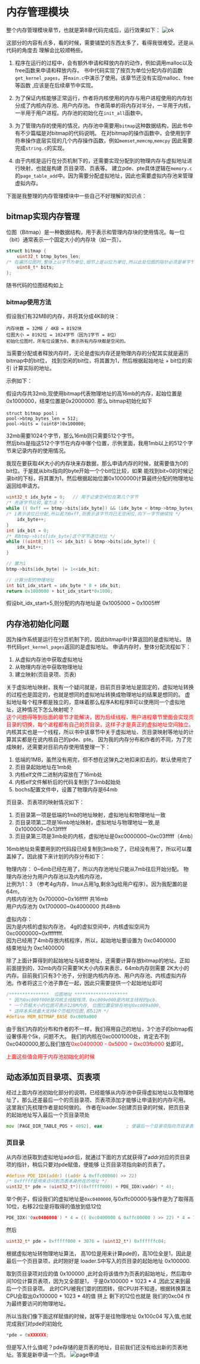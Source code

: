 # 内存管理模块

整个内存管理模块章节，也就是第8章代码完成后，运行效果如下：
![ok](img/memory_manager_ok.png)

这部分的内容有点多，看的时候，需要铺垫的东西太多了，看得我很难受。还是从代码的角度去
理解会比较顺畅些。

1. 程序在运行的过程中，会有额外申请和释放内存的动作，例如调用malloc以及free函数来申请和释放内存。
书中代码实现了按页为单位分配内存的函数`get_kernel_pages`，并`main.c`中演示了使用。该章节还没有实现malloc、free等函数
,应该是在后续章节中实现。

2. 为了保证内核能够正常运行，作者将内核使用的内存与用户进程使用的内存划分成了内核内存池、用户内存池。
作者简单的将内存对半分，一半用于内核，一半用于用户进程。内存池的初始化在`init_all`函数中。

3. 为了管理内存的使用的情况，内存池中需要用`bitmap`这种数据结构，因此书中有不少篇幅是对bitmap的代码说明。
在对bitmap的操作函数中，会使用到字符串操作底层实现的几个内存操作函数，例如`memset`,`memcmp`,`memcpy`
因此需要完成`string.c`的实现。

4. 由于内核是运行在分页机制下的，还需要实现分配到的物理内存与虚拟地址进行映射，也就是构建
页目录项、页表等。 建立pde、pte具体逻辑在`memory.c`的`page_table_add`中。因为需要分配虚拟地址，因此也需要虚拟内存池来管理虚拟内存。


下面是我整理的内存管理模块中一些自己不好理解的知识点：


## bitmap实现内存管理
位图（Bitmap）是一种数据结构，用于表示和管理内存块的使用情况。每一位（bit）通常表示一个固定大小的内存块（如一页）。

```c
struct bitmap {
    uint32_t btmp_bytes_len;
/* 在遍历位图时,整体上以字节为单位,细节上是以位为单位,所以此处位图的指针必须是单字节 */
    uint8_t* bits;
};
```
随书代码的位图结构如上


### bitmap使用方法
假设我们有32MB的内存，并将其分成4KB的块：
```text
内存块数 = 32MB / 4KB = 8192块  
位图大小 = 8192位 = 1024字节（因为1字节 = 8位）
初始化位图时，所有位设置为0，表示所有内存块都是空闲的。
```
当需要分配或者释放内存时，无论是虚拟内存还是物理内存的分配其实就是遍历bitmap中的bit位，
找到空闲的bit位，将其置为1，然后根据起始地址 + bit位的索引 计算实际的地址。

示例如下：

假设内存共32mb,现使用bitmap代表物理地址的高16mb的内存，起始位置是0x1000000，结束位置是0x2000000.
那么 bitmap初始化如下
```
struct bitmap pool；
pool->btmp_bytes_len = 512;
pool->bits = (uint8*)0x100000;
```
32mb需要1024个字节，那么16mb则只需要512个字节。  
然后bits是指这512个字节在内存中哪个位置，示例里面，我用1mb以上的512个字节来记录内存的使用情况。

我现在要获取4K大小的内存块来存数据，那么申请内存的时候，就需要值为0的bit位。于是就从bits指向的byte开始一个个bit位比较，如果
能找到bit=0的时候记录bit的下标，将其置为1，然后根据起始位置0x1000000计算最终分配的物理地址返回给申请方。
```c
uint32_t idx_byte = 0;	 // 用于记录空闲位在第几个字节
/* 先逐字节比较,蛮力法 */
while (( 0xff == btmp->bits[idx_byte]) && (idx_byte < btmp->btmp_bytes_len)) {
/* 1表示该位已分配,所以若为0xff,则表示该字节内已无空闲位,向下一字节继续找 */
    idx_byte++;
}
int idx_bit = 0;
/* 和btmp->bits[idx_byte]这个字节逐位对比 */
while ((uint8_t)(1 << idx_bit) & btmp->bits[idx_byte]) {
    idx_bit++;
}

// 置为1
btmp->bits[idx_byte] |= 1<<idx_bit;

// 计算分配的物理地址
int bit_idx_start = idx_byte * 8 + idx_bit;
return 0x1000000 + bit_idx_start*0x1000;
```
假设bit_idx_start=5,则分配的内存地址是 0x1005000 ~ 0x1005fff



## 内存池初始化问题

因为操作系统是运行在分页机制下的，因此bitmap中计算返回的是虚拟地址。
随书代码`get_kernel_pages`返回的是虚拟地址。 申请内存时，整体分配流程如下：
1. 从虚拟内存池中获取虚拟地址
2. 从物理内存池中获取物理地址
3. 建立映射(页目录项、页表)


关于虚拟地址映射，我有一个疑问就是，目前页目录地址是固定的，虚拟地址转换的过程也是固定的，也就是想同的虚拟地址转换成物理地址的结果是想同的。
虚拟地址每个程序都是独立的，意味着那么程序A和程序B可以使用同一个虚拟地址，这种情况下怎么映射呢？  
<font color="red">这个问题得等到后面的章节才能解决，因为后续线程、用户进程章节里面会实现页目录的切换，每个进程都有自己的页目录，这样子才是真正的虚拟地址空间独立。
</font>
内核其实也是一个线程，所以书中该章节中关于虚拟地址、页目录映射等地址的计算其实都是在说内核自己的pde、pte。
因为我的内存分布和作者的不同，为了完成映射，还需要对目前内存使用情整理一下：

1. 低端的1MB，虽然没有用完，但不想在这弹丸之地扣来扣去的，默认使用完了  
2. 页目录起始地址在1mb处
3. 内核elf文件二进制内容放在了16mb处
4. 内核elf文件解析后的代码复制到了3mb起始处
5. bochs配置文件中，设置了物理内存是64mb

页目录、页表项的映射情况如下：
1. 页目录第一项是低端的1mb的地址映射，虚拟地址和物理地址一致
2. 页目录项第二项是16mb地址映射，虚拟地址与物理地址一致,是0x1000000~0x13fffff
3. 页目录第三项是3mb处的内核，虚拟地址是0xc0000000~0xc03fffff（4mb）


16mb地址处需要用到的代码段已经复制到3mb处了，已经没有用了，所以可以覆盖掉了。因此接下来计划的内存分布如下：

物理内存：
0~6mb已经在用了，所以内存池地址只能从7mb往后开始分配。 物理内存池分为用户内存池以及内核内存池，  
比例为1：3 （参考4g内存，linux占用1g,剩余3g给用户程序）。因为我配置的是64m，  
内核内存池为 0x700000~0x16fffff   共16mb  
用户内存池为 0x1700000~0x4000000  共48mb  

虚拟内存：  
因为是内核的虚拟内存池， 4g的虚拟空间中，内核虚拟空间为0xc0000000~0xffffffff.  
因为已经用了4mb存放内核程序，所以，起始地址要设置为 0xc0400000  
结束地址为  0xc1400000  


除了上面计算得到的起始地址与结束地址，还需要计算存放bitmap的地址。正如前面提到的，32mb内存只需要1K大小内存来表示，64mb内存则需要
2K大小的内存。目前我们只有3个池子，分别是内核内存池、用户内存池、内核虚拟内存池。作者将这三个池子靠在一起，因此只需要提供一个起始地址即可
```c
/***************  位图地址 ********************
 * 因为0xc009f000是内核主线程栈顶，0xc009e000是内核主线程的pcb.
 * 一个页框大小的位图可表示128M内存, 位图位置安排在地址0xc009a000,
 * 这样本系统最大支持4个页框的位图,即512M */
#define MEM_BITMAP_BASE 0xc009a000
```
由于我们内存的分布和作者的不一样，我们得用自己的地址，3个池子的bitmap假设奢侈用个5k，问题不大。
我们的内核在0xc0001000处，肯定去不到0xc0400000,那么我们放在<font color="red">0xc0400000 - 0x5000 = 0xc03fb000</font> 处即可。



<font color="red">上面这些值会用于内存池初始化的时候</font>


## 动态添加页目录项、页表项

经过上面内存池初始化部分的说明，已经能够从内存池中获得虚拟地址以及物理地址了，那么还差最后一个的页目录项、页表项添加才能够让申请到的内存可用。
这里我们先梳理作者是如何做的。 作者在loader.S创建页目录的时候，把页目录的起始地址写入最后一个页目录项处
```asm
mov [PAGE_DIR_TABLE_POS + 4092], eax	     ; 使最后一个目录项指向页目录表自己的地址
```

### 页目录
从内存池获取到虚拟地址addr后，就通过下面的方式就获得了addr对应的页目录项的指针，稍后只要对pde赋值，便能够
让页目录项指向新的页表了。
```c
#define PDE_IDX(addr) ((addr & 0xffc00000) >> 22)
/* 0xfffff是用来访问到页表本身所在的地址 */
uint32_t* pde = (uint32_t*)((0xfffff000) + PDE_IDX(vaddr) * 4);
```

举个例子，假设我们的虚拟地址是`0xc0400000`,与0xffc00000与操作是为了取得高10位，右移22位是将取得的值放到低12位
```c
PDE_IDX('0xc0400000') * 4 = (( 0xc0400000 & 0xffc00000 ) >> 22) * 4 = 769 * 4 = 3076
```
然后
```c
uint32_t* pde = 0xfffff000 + 3076 = (uint32_t*) 0xffffffc04;
```
根据虚拟地址转物理地址算法， 高10位是用来计算pde的，高10位全是1，因此是最后一个页目录项，此时刚好是
loader.S中写入的页目录的起始地址 0x100000.  

取到页目录项对应的值 0x100000 ,此时会将该值作为页表的起始地址，然后取中间10位计算页表项，因为又全部是1，
于是0x100000 + 1023 * 4 ,因此又来到最后一个页目录项。 此时CPU被我们耍的团团转，但CPU并不知道，根据转换算法
CPU会取出0x100000 + 1023 * 4的值  拼上 剩下的12位也就是 我们的0xc04 作为最终要访问的物理地址。

所以当我们像下面这样赋值的时候，就等于是往物理地址 0x100c04 写入值,也就完成我们对pde的初始化
```c
*pde = 0xXXXXXX;
```

但是写入什么值呢？pde存储的是页表的地址，目前我们还没有给出新的页表地址。答案是新申请一个页。
![page申请](img/memory_manager_pde.png)